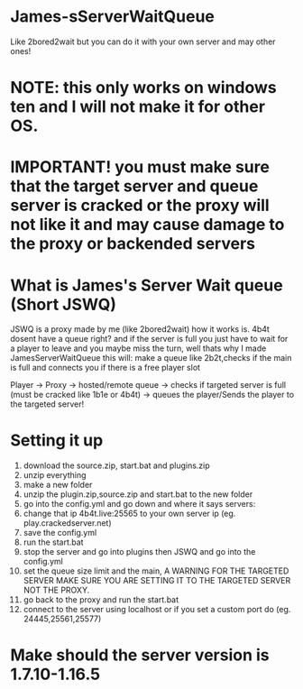 # James-sServerWaitQueue
Like 2bored2wait but you can do it with your own server and may other ones!

# NOTE: this only works on windows ten and I will not make it for other OS.

# IMPORTANT! you must make sure that the target server and queue server is cracked or the proxy will not like it and may cause damage to the proxy or backended servers

# What is James's Server Wait queue (Short JSWQ)
JSWQ is a proxy made by me (like 2bored2wait) how it works is. 4b4t dosent have a queue right? and if the server is full you just have to wait for a player to leave and you maybe miss the turn, well thats why I made JamesServerWaitQueue this will: make a queue like 2b2t,checks if the main is full and connects you if there is a free player slot

Player -> Proxy -> hosted/remote queue -> checks if targeted server is full (must be cracked like 1b1e or 4b4t) -> queues the player/Sends the player to the targeted server!

# Setting it up

1. download the source.zip, start.bat and plugins.zip
2. unzip everything
3. make a new folder
4. unzip the plugin.zip,source.zip and start.bat to the new folder
5. go into the config.yml and go down and where it says servers:
6. change that ip 4b4t.live:25565 to your own server ip (eg. play.crackedserver.net)
7. save the config.yml
8. run the start.bat
9. stop the server and go into plugins then JSWQ and go into the config.yml
10. set the queue size limit and the main, A WARNING FOR THE TARGETED SERVER MAKE SURE YOU ARE SETTING IT TO THE TARGETED SERVER NOT THE PROXY.
11. go back to the proxy and run the start.bat
12. connect to the server using localhost or if you set a custom port do (eg. 24445,25561,25577)
# Make should the server version is 1.7.10-1.16.5
   
    
    
